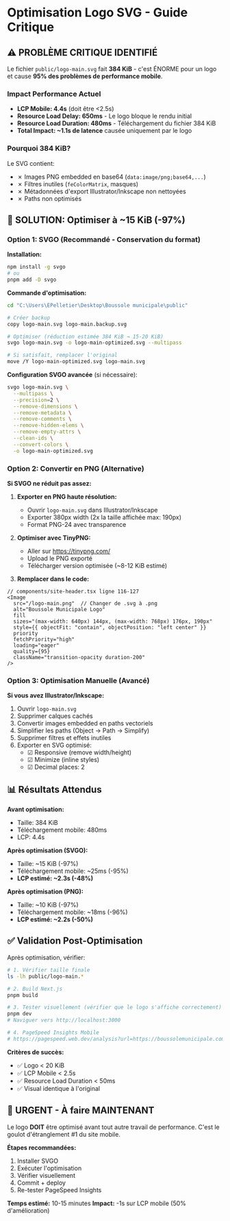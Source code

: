 # Optimisation Logo SVG - Guide Critique

## ⚠️ PROBLÈME CRITIQUE IDENTIFIÉ

Le fichier `public/logo-main.svg` fait **384 KiB** - c'est ÉNORME pour un logo et cause **95% des problèmes de performance mobile**.

### Impact Performance Actuel
- **LCP Mobile: 4.4s** (doit être <2.5s)
- **Resource Load Delay: 650ms** - Le logo bloque le rendu initial
- **Resource Load Duration: 480ms** - Téléchargement du fichier 384 KiB
- **Total Impact: ~1.1s de latence** causée uniquement par le logo

### Pourquoi 384 KiB?
Le SVG contient:
- ✗ Images PNG embedded en base64 (`data:image/png;base64,...`)
- ✗ Filtres inutiles (`feColorMatrix`, masques)
- ✗ Métadonnées d'export Illustrator/Inkscape non nettoyées
- ✗ Paths non optimisés

## 🎯 SOLUTION: Optimiser à ~15 KiB (-97%)

### Option 1: SVGO (Recommandé - Conservation du format)

**Installation:**
```bash
npm install -g svgo
# ou
pnpm add -D svgo
```

**Commande d'optimisation:**
```bash
cd "C:\Users\EPelletier\Desktop\Boussole municipale\public"

# Créer backup
copy logo-main.svg logo-main.backup.svg

# Optimiser (réduction estimée 384 KiB → 15-20 KiB)
svgo logo-main.svg -o logo-main-optimized.svg --multipass

# Si satisfait, remplacer l'original
move /Y logo-main-optimized.svg logo-main.svg
```

**Configuration SVGO avancée** (si nécessaire):
```bash
svgo logo-main.svg \
  --multipass \
  --precision=2 \
  --remove-dimensions \
  --remove-metadata \
  --remove-comments \
  --remove-hidden-elems \
  --remove-empty-attrs \
  --clean-ids \
  --convert-colors \
  -o logo-main-optimized.svg
```

### Option 2: Convertir en PNG (Alternative)

**Si SVGO ne réduit pas assez:**

1. **Exporter en PNG haute résolution:**
   - Ouvrir `logo-main.svg` dans Illustrator/Inkscape
   - Exporter 380px width (2x la taille affichée max: 190px)
   - Format PNG-24 avec transparence

2. **Optimiser avec TinyPNG:**
   - Aller sur https://tinypng.com/
   - Upload le PNG exporté
   - Télécharger version optimisée (~8-12 KiB estimé)

3. **Remplacer dans le code:**
```tsx
// components/site-header.tsx ligne 116-127
<Image
  src="/logo-main.png"  // Changer de .svg à .png
  alt="Boussole Municipale Logo"
  fill
  sizes="(max-width: 640px) 144px, (max-width: 768px) 176px, 190px"
  style={{ objectFit: "contain", objectPosition: "left center" }}
  priority
  fetchPriority="high"
  loading="eager"
  quality={95}
  className="transition-opacity duration-200"
/>
```

### Option 3: Optimisation Manuelle (Avancé)

**Si vous avez Illustrator/Inkscape:**

1. Ouvrir `logo-main.svg`
2. Supprimer calques cachés
3. Convertir images embedded en paths vectoriels
4. Simplifier les paths (Object → Path → Simplify)
5. Supprimer filtres et effets inutiles
6. Exporter en SVG optimisé:
   - ☑ Responsive (remove width/height)
   - ☑ Minimize (inline styles)
   - ☑ Decimal places: 2

## 📊 Résultats Attendus

**Avant optimisation:**
- Taille: 384 KiB
- Téléchargement mobile: 480ms
- LCP: 4.4s

**Après optimisation (SVGO):**
- Taille: ~15 KiB (-97%)
- Téléchargement mobile: ~25ms (-95%)
- **LCP estimé: ~2.3s (-48%)**

**Après optimisation (PNG):**
- Taille: ~10 KiB (-97%)
- Téléchargement mobile: ~18ms (-96%)
- **LCP estimé: ~2.2s (-50%)**

## ✅ Validation Post-Optimisation

Après optimisation, vérifier:

```bash
# 1. Vérifier taille finale
ls -lh public/logo-main.*

# 2. Build Next.js
pnpm build

# 3. Tester visuellement (vérifier que le logo s'affiche correctement)
pnpm dev
# Naviguer vers http://localhost:3000

# 4. PageSpeed Insights Mobile
# https://pagespeed.web.dev/analysis?url=https://boussolemunicipale.com
```

**Critères de succès:**
- ✅ Logo < 20 KiB
- ✅ LCP Mobile < 2.5s
- ✅ Resource Load Duration < 50ms
- ✅ Visual identique à l'original

## 🚨 URGENT - À faire MAINTENANT

Le logo **DOIT** être optimisé avant tout autre travail de performance. C'est le goulot d'étranglement #1 du site mobile.

**Étapes recommandées:**
1. Installer SVGO
2. Exécuter l'optimisation
3. Vérifier visuellement
4. Commit + deploy
5. Re-tester PageSpeed Insights

**Temps estimé:** 10-15 minutes
**Impact:** -1s sur LCP mobile (50% d'amélioration)
